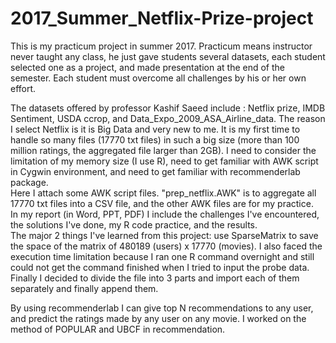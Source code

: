 # 2017_Summer_Netflix-Prize-project
This is my practicum project in summer 2017. Practicum means instructor never taught any class, he just gave students several datasets, each student selected one as a project, and made presentation at the end of the semester. Each student must overcome all challenges by his or her own effort.  

The datasets offered by professor Kashif Saeed include : Netflix prize, IMDB Sentiment, USDA ccrop, and Data_Expo_2009_ASA_Airline_data.  The reason I select Netflix is it is Big Data and very new to me. It is my first time to handle so many files (17770 txt files) 
in such a big size (more than 100 million ratings, the aggregated file larger than 2GB). I need to consider the limitation of my memory size (I use R), need to get familiar with AWK script in Cygwin environment, and need to get familiar with recommenderlab package.  
Here I attach some AWK script files. "prep_netflix.AWK" is to aggregate all 17770 txt files into a CSV file, and the other AWK files are for my practice.   
In my report (in Word, PPT, PDF) I include the challenges I've encountered, the solutions I've done, my R code practice, and the results.  
The major 2 things I've learned from this project: use SparseMatrix to save the space of the matrix of 480189 (users) x 17770 (movies). I also faced the execution time limitation because I ran one R command overnight and still could not get the command finished when I tried to input the probe data. Finally I decided to divide the file into 3 parts and import each of them separately and finally append them. 

By using recommenderlab I can give top N recommendations to any user, and predict the ratings made by any user on any movie. I worked on the method of POPULAR and UBCF in recommendation. 
